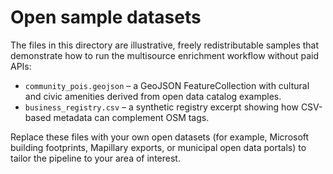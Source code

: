 # Open sample datasets

The files in this directory are illustrative, freely redistributable samples
that demonstrate how to run the multisource enrichment workflow without paid
APIs:

- `community_pois.geojson` – a GeoJSON FeatureCollection with cultural and
  civic amenities derived from open data catalog examples.
- `business_registry.csv` – a synthetic registry excerpt showing how CSV-based
  metadata can complement OSM tags.

Replace these files with your own open datasets (for example, Microsoft building
footprints, Mapillary exports, or municipal open data portals) to tailor the
pipeline to your area of interest.
